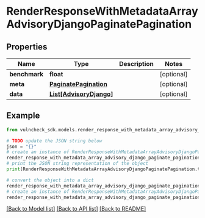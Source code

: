 # RenderResponseWithMetadataArrayAdvisoryDjangoPaginatePagination


## Properties

Name | Type | Description | Notes
------------ | ------------- | ------------- | -------------
**benchmark** | **float** |  | [optional] 
**meta** | [**PaginatePagination**](PaginatePagination.md) |  | [optional] 
**data** | [**List[AdvisoryDjango]**](AdvisoryDjango.md) |  | [optional] 

## Example

```python
from vulncheck_sdk.models.render_response_with_metadata_array_advisory_django_paginate_pagination import RenderResponseWithMetadataArrayAdvisoryDjangoPaginatePagination

# TODO update the JSON string below
json = "{}"
# create an instance of RenderResponseWithMetadataArrayAdvisoryDjangoPaginatePagination from a JSON string
render_response_with_metadata_array_advisory_django_paginate_pagination_instance = RenderResponseWithMetadataArrayAdvisoryDjangoPaginatePagination.from_json(json)
# print the JSON string representation of the object
print(RenderResponseWithMetadataArrayAdvisoryDjangoPaginatePagination.to_json())

# convert the object into a dict
render_response_with_metadata_array_advisory_django_paginate_pagination_dict = render_response_with_metadata_array_advisory_django_paginate_pagination_instance.to_dict()
# create an instance of RenderResponseWithMetadataArrayAdvisoryDjangoPaginatePagination from a dict
render_response_with_metadata_array_advisory_django_paginate_pagination_from_dict = RenderResponseWithMetadataArrayAdvisoryDjangoPaginatePagination.from_dict(render_response_with_metadata_array_advisory_django_paginate_pagination_dict)
```
[[Back to Model list]](../README.md#documentation-for-models) [[Back to API list]](../README.md#documentation-for-api-endpoints) [[Back to README]](../README.md)


